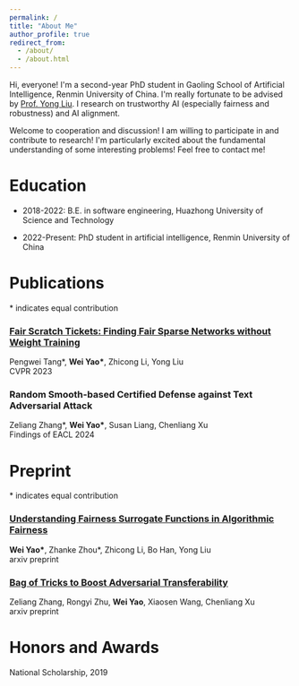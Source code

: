 ```yaml
---
permalink: /
title: "About Me"
author_profile: true
redirect_from: 
  - /about/
  - /about.html
---
```


Hi, everyone! I'm a second-year PhD student in Gaoling School of Artificial Intelligence, Renmin University of China. I'm really fortunate to be advised by [Prof. Yong Liu](https://gsai.ruc.edu.cn/english/liuyong). I research on trustworthy AI (especially fairness and robustness) and AI alignment. 

Welcome to cooperation and discussion! I am willing to participate in and contribute to research! I'm particularly excited about the fundamental understanding of some interesting problems! Feel free to contact me! 

# Education

- 2018-2022: B.E. in software engineering, Huazhong University of Science and Technology

- 2022-Present: PhD student in artificial intelligence, Renmin University of China

# Publications

\* indicates equal contribution

### [Fair Scratch Tickets: Finding Fair Sparse Networks without Weight Training](https://openaccess.thecvf.com/content/CVPR2023/papers/Tang_Fair_Scratch_Tickets_Finding_Fair_Sparse_Networks_Without_Weight_Training_CVPR_2023_paper.pdf)

Pengwei Tang\*, **Wei Yao\***, Zhicong Li, Yong Liu
<br>
CVPR 2023  


### Random Smooth-based Certified Defense against Text Adversarial Attack

Zeliang Zhang\*, **Wei Yao\***, Susan Liang, Chenliang Xu
<br>
Findings of EACL 2024  


# Preprint

\* indicates equal contribution




### [Understanding Fairness Surrogate Functions in Algorithmic Fairness](https://arxiv.org/pdf/2310.11211.pdf)

**Wei Yao\***, Zhanke Zhou\*, Zhicong Li, Bo Han, Yong Liu
<br>
arxiv preprint  

### [Bag of Tricks to Boost Adversarial Transferability](https://arxiv.org/pdf/2401.08734.pdf)
Zeliang Zhang, Rongyi Zhu, **Wei Yao**, Xiaosen Wang, Chenliang Xu
<br>
arxiv preprint  

# Honors and Awards

National Scholarship, 2019












